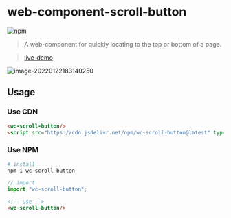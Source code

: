 # web-component-scroll-button

[![npm](https://img.shields.io/npm/v/wc-scroll-button)](https://www.npmjs.com/package/wc-scroll-button)

> A web-component for quickly locating to the top or bottom of a page.

> [live-demo](http://liupj.top/wc-scroll-button)

![image-20220122183140250](https://aliyun-oss-lpj.oss-cn-qingdao.aliyuncs.com/images/old-from-gitee-2022-03-25/by-picgo/image-20220122183140250.png)

## Usage

### Use CDN

```html
<wc-scroll-button/>
<script src="https://cdn.jsdelivr.net/npm/wc-scroll-button@latest" type="module"></script>
```

### Use NPM

```bash
# install
npm i wc-scroll-button
```
```js
// import
import "wc-scroll-button";
```
```html
<!-- use -->
<wc-scroll-button/>
```
